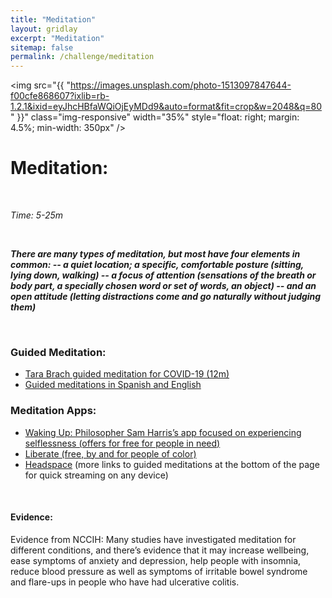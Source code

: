 ```yaml
---
title: "Meditation"
layout: gridlay
excerpt: "Meditation"
sitemap: false
permalink: /challenge/meditation
---
```



<img src="{{ "https://images.unsplash.com/photo-1513097847644-f00cfe868607?ixlib=rb-1.2.1&ixid=eyJhcHBfaWQiOjEyMDd9&auto=format&fit=crop&w=2048&q=80" }}" class="img-responsive" width="35%" style="float: right; margin: 4.5%; min-width: 350px" />


# Meditation: 

&nbsp;

*Time: 5-25m*

&nbsp;

***There are many types of meditation, but most have four elements in common: 
-- a quiet location; a specific, comfortable posture (sitting, lying down, walking)
-- a focus of attention (sensations of the breath or body part, a specially chosen word or set of words, an object)
-- and an open attitude (letting distractions come and go naturally without judging them)***

&nbsp;
&nbsp;
&nbsp;

### Guided Meditation:
- <a href="https://www.youtube.com/watch?v=5Bg3F214cFI" target="_blank">Tara Brach guided meditation for COVID-19  (12m)</a>
- <a href="https://www.uclahealth.org/marc/mindful-meditations" target="_blank">Guided meditations in Spanish and English</a>

### Meditation Apps:
- <a href="https://wakingup.com/" target="_blank">Waking Up: Philosopher Sam Harris’s app focused on experiencing selflessness (offers for free for people in need)</a>
- <a href="https://liberatemeditation.com/" target="_blank">Liberate (free, by and for people of color)</a>
- <a href="https://www.headspace.com/meditation/guided-meditation" target="_blank">Headspace</a> (more links to guided meditations at the bottom of the page for quick streaming on any device)

&nbsp;
&nbsp;
&nbsp;

#### Evidence: 
Evidence from NCCIH: Many studies have investigated meditation for different conditions, and there’s evidence that it may increase wellbeing, ease symptoms of anxiety and depression, help people with insomnia, reduce blood pressure as well as symptoms of irritable bowel syndrome and flare-ups in people who have had ulcerative colitis.  

&nbsp;
&nbsp;
